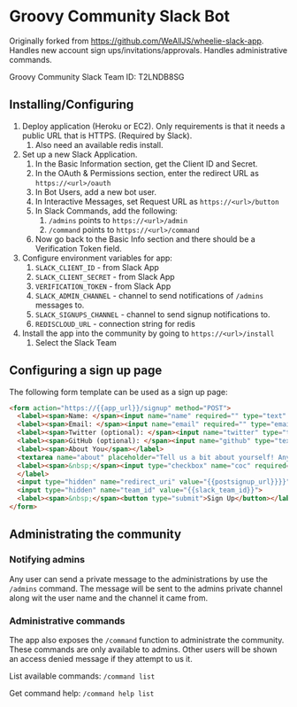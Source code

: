 # Groovy Community Slack Bot

Originally forked from https://github.com/WeAllJS/wheelie-slack-app.
Handles new account sign ups/invitations/approvals.
Handles administrative commands.

Groovy Community Slack Team ID: T2LNDB8SG

## Installing/Configuring

1. Deploy application (Heroku or EC2). Only requirements is that it needs a public URL that is HTTPS. (Required by Slack).
   1. Also need an available redis install.
1. Set up a new Slack Application.
   1. In the Basic Information section, get the Client ID and Secret.
   1. In the OAuth & Permissions section, enter the redirect URL as `https://<url>/oauth`
   1. In Bot Users, add a new bot user.
   1. In Interactive Messages, set Request URL as `https://<url>/button`
   1. In Slack Commands, add the following:
      1. `/admins` points to `https://<url>/admin`
      1. `/command` points to `https://<url>/command`
   1. Now go back to the Basic Info section and there should be a Verification Token field.
1. Configure environment variables for app:
   1. `SLACK_CLIENT_ID` - from Slack App
   1. `SLACK_CLIENT_SECRET` - from Slack App
   1. `VERIFICATION_TOKEN` - from Slack App
   1. `SLACK_ADMIN_CHANNEL` - channel to send notifications of `/admins` messages to.
   1. `SLACK_SIGNUPS_CHANNEL` - channel to send signup notifications to.
   1. `REDISCLOUD_URL` - connection string for redis
1. Install the app into the community by going to `https://<url>/install`
   1. Select the Slack Team

## Configuring a sign up page

The following form template can be used as a sign up page:

```html
<form action="https://{{app_url}}/signup" method="POST">
  <label><span>Name: </span><input name="name" required="" type="text" class="input-field"></label>
  <label><span>Email: </span><input name="email" required="" type="email" class="input-field"></label>
  <label><span>Twitter (optional): </span><input name="twitter" type="text" class="input-field"></label>
  <label><span>GitHub (optional): </span><input name="github" type="text" class="input-field"></label>
  <label><span>About You</span></label>
  <textarea name="about" placeholder="Tell us a bit about yourself! Anything or nothing is fine!" class="textarea-field"></textarea>
  <label><span>&nbsp;</span><input type="checkbox" name="coc" required="" class="input-field"> I agree to the <a href="{{coc_url}}">Code of Conduct</a> and <a href="{{enforcement_url}}">Enforcement Policy</a>
  </label>
  <input type="hidden" name="redirect_uri" value="{{postsignup_url}}}}">
  <input type="hidden" name="team_id" value="{{slack_team_id}}">
  <label><span>&nbsp;</span><button type="submit">Sign Up</button></label>
</form>
```

## Administrating the community

### Notifying admins

Any user can send a private message to the administrations by use the `/admins` command.
The message will be sent to the admins private channel along wit the user name and the channel it came from.

### Administrative commands

The app also exposes the `/command` function to administrate the community.
These commands are only available to admins.
Other users will be shown an access denied message if they attempt to us it.

List available commands:
`/command list`

Get command help:
`/command help list`
